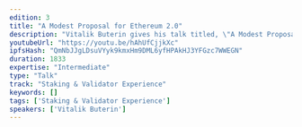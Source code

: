 ```yaml
---
edition: 3
title: "A Modest Proposal for Ethereum 2.0"
description: "Vitalik Buterin gives his talk titled, \"A Modest Proposal for Ethereum 2.0\""
youtubeUrl: "https://youtu.be/hAhUfCjjkXc"
ipfsHash: "QmNbJJgLDsuVYyk9kmxHm9DML6yfHPAkHJ3YFGzc7WWEGN"
duration: 1833
expertise: "Intermediate"
type: "Talk"
track: "Staking & Validator Experience"
keywords: []
tags: ['Staking & Validator Experience']
speakers: ['Vitalik Buterin']
---
```

